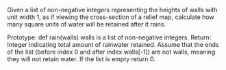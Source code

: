 Given a list of non-negative integers representing the heights of walls with unit width 1, as if viewing the cross-section of a relief map, calculate how many square units of water will be retained after it rains.

Prototype: def rain(walls) walls is a list of non-negative integers. Return: Integer indicating total amount of rainwater retained. Assume that the ends of the list (before index 0 and after index walls[-1]) are not walls, meaning they will not retain water. If the list is empty return 0.